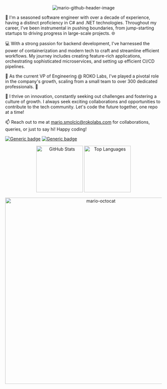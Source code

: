 <div align="center">
  <img src="https://github.com/msmolcic/msmolcic/assets/6571127/97aa9745-2c12-4201-b9d3-de9016389aa0" alt="mario-github-header-image">
</div>

<div>

  👋 I'm a seasoned software engineer with over a decade of experience, having a distinct proficiency in C# and .NET technologies. Throughout my career, I've been instrumental in pushing boundaries, from jump-starting startups to driving progress in large-scale projects. 🌐
  
  💻 With a strong passion for backend development, I've harnessed the power of containerization and modern tech to craft and streamline efficient workflows. My journey includes creating feature-rich applications, orchestrating sophisticated microservices, and setting up efficient CI/CD pipelines.

  👥 As the current VP of Engineering @ ROKO Labs, I've played a pivotal role in the company's growth, scaling from a small team to over 300 dedicated professionals. 🚀

  🌱 I thrive on innovation, constantly seeking out challenges and fostering a culture of growth. I always seek exciting collaborations and opportunities to contribute to the tech community. Let's code the future together, one repo at a time!

  📫 Reach out to me at mario.smolcic@rokolabs.com for collaborations, queries, or just to say hi! Happy coding!

  [![Generic badge](https://img.shields.io/badge/LinkedIn-gray?logo=linkedin&style=flat-square)](https://www.linkedin.com/in/msmolcic/)
  [![Generic badge](https://img.shields.io/badge/Stackoverflow-gray?logo=stackoverflow&style=flat-square)](https://stackoverflow.com/users/msmolcic)
</div>

<p align="center">
  <img src="https://github-readme-stats.vercel.app/api?username=msmolcic&show_icons=true&theme=transparent" alt="GitHub Stats" height="150">
  <img src="https://github-readme-stats.vercel.app/api/top-langs/?username=msmolcic&theme=transparent&langs_count=10&layout=compact" alt="Top Languages" height="150">
</p>

<div align="center">
  <img width="600" src="https://github.com/msmolcic/msmolcic/assets/6571127/47ba3aed-a254-4d89-a726-c028640b5630" alt="mario-octocat">
</div>
